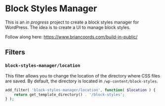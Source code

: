 # Block Styles Manager

This is an _in progress_ project to create a block styles manager for WordPress. The idea is to create a UI to manage block styles.

Follow along here: https://www.briancoords.com/build-in-public/

## Filters

### `block-styles-manager/location`

This filter allows you to change the location of the directory where CSS files are saved. By default, the directory is located in `/wp-content/block-styles`.

```php
add_filter( 'block-styles-manager/location', function( $location ) {
	return get_template_directory() . '/block-styles';
} );
```
